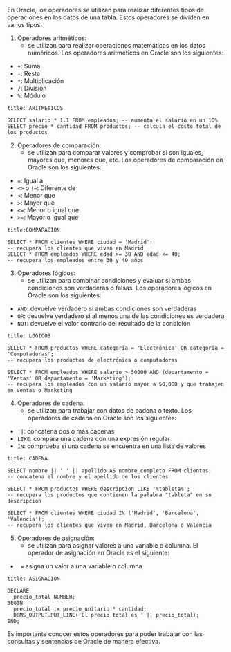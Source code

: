 En Oracle, los operadores se utilizan para realizar diferentes tipos de operaciones en los datos de una tabla. Estos operadores se dividen en varios tipos:

1.  Operadores aritméticos:
	- se utilizan para realizar operaciones matemáticas en los datos numéricos. Los operadores aritméticos en Oracle son los siguientes:

-   `+`: Suma
-   `-`: Resta
-   `*`: Multiplicación
-   `/`: División
-   `%`: Módulo

```ad-important
title: ARITMETICOS
```
```
SELECT salario * 1.1 FROM empleados; -- aumenta el salario en un 10%
SELECT precio * cantidad FROM productos; -- calcula el costo total de los productos
```


2.  Operadores de comparación:
	- se utilizan para comparar valores y comprobar si son iguales, mayores que, menores que, etc. Los operadores de comparación en Oracle son los siguientes:

-   `=`: Igual a
-   `<>` o `!=`: Diferente de
-   `<`: Menor que
-   `>`: Mayor que
-   `<=`: Menor o igual que
-   `>=`: Mayor o igual que

```ad-important
title:COMPARACION
```
```
SELECT * FROM clientes WHERE ciudad = 'Madrid'; 
-- recupera los clientes que viven en Madrid
SELECT * FROM empleados WHERE edad >= 30 AND edad <= 40; 
-- recupera los empleados entre 30 y 40 años
```


3.  Operadores lógicos:
	- se utilizan para combinar condiciones y evaluar si ambas condiciones son verdaderas o falsas. Los operadores lógicos en Oracle son los siguientes:

-   `AND`: devuelve verdadero si ambas condiciones son verdaderas
-   `OR`: devuelve verdadero si al menos una de las condiciones es verdadera
-   `NOT`: devuelve el valor contrario del resultado de la condición

```ad-important
title: LOGICOS
```
```
SELECT * FROM productos WHERE categoria = 'Electrónica' OR categoria = 'Computadoras'; 
-- recupera los productos de electrónica o computadoras

SELECT * FROM empleados WHERE salario > 50000 AND (departamento = 'Ventas' OR departamento = 'Marketing'); 
-- recupera los empleados con un salario mayor a 50,000 y que trabajen en Ventas o Marketing
```

4.  Operadores de cadena:
	- se utilizan para trabajar con datos de cadena o texto. Los operadores de cadena en Oracle son los siguientes:

-   `||`: concatena dos o más cadenas
-   `LIKE`: compara una cadena con una expresión regular
-   `IN`: comprueba si una cadena se encuentra en una lista de valores

```ad-important
title: CADENA
```
```
SELECT nombre || ' ' || apellido AS nombre_completo FROM clientes; 
-- concatena el nombre y el apellido de los clientes

SELECT * FROM productos WHERE descripcion LIKE '%tableta%'; 
-- recupera los productos que contienen la palabra "tableta" en su descripción

SELECT * FROM clientes WHERE ciudad IN ('Madrid', 'Barcelona', 'Valencia'); 
-- recupera los clientes que viven en Madrid, Barcelona o Valencia
```

5.  Operadores de asignación:
	- se utilizan para asignar valores a una variable o columna. El operador de asignación en Oracle es el siguiente:

-   `:=`  asigna un valor a una variable o columna

```ad-important
title: ASIGNACION
```
```
DECLARE
  precio_total NUMBER;
BEGIN
  precio_total := precio_unitario * cantidad;
  DBMS_OUTPUT.PUT_LINE('El precio total es ' || precio_total);
END;
```

Es importante conocer estos operadores para poder trabajar con las consultas y sentencias de Oracle de manera efectiva.